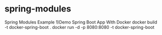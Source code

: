# spring-modules
Spring Modules Example
1)Demo Spring Boot App With Docker
  docker build -t docker-spring-boot .
  docker run -d -p 8080:8080 -t docker-spring-boot
